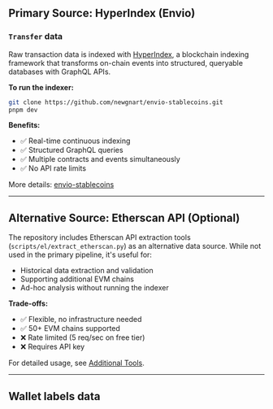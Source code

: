 ## Primary Source: HyperIndex (Envio)

### `Transfer` data
Raw transaction data is indexed with [HyperIndex](https://docs.envio.dev/docs/HyperIndex/overview), a blockchain indexing framework that transforms on-chain events into structured, queryable databases with GraphQL APIs.

**To run the indexer:**
```bash
git clone https://github.com/newgnart/envio-stablecoins.git
pnpm dev
```

**Benefits:**
- ✅ Real-time continuous indexing
- ✅ Structured GraphQL queries
- ✅ Multiple contracts and events simultaneously
- ✅ No API rate limits

More details: [envio-stablecoins](https://github.com/newgnart/envio-stablecoins)

---

## Alternative Source: Etherscan API (Optional)

The repository includes Etherscan API extraction tools (`scripts/el/extract_etherscan.py`) as an alternative data source. While not used in the primary pipeline, it's useful for:

- Historical data extraction and validation
- Supporting additional EVM chains
- Ad-hoc analysis without running the indexer

**Trade-offs:**
- ✅ Flexible, no infrastructure needed
- ✅ 50+ EVM chains supported
- ❌ Rate limited (5 req/sec on free tier)
- ❌ Requires API key

For detailed usage, see [Additional Tools](../06_additional_tools.md).

---

## Wallet labels data
